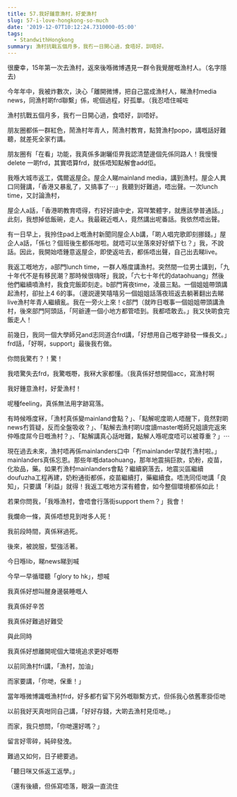 ```yaml
---
title: 57.我好鍾意漁村，好愛漁村
slug: 57-i-love-hongkong-so-much
date: '2019-12-07T10:12:24.7310000-05:00'
tags:
  - StandwithHongkong
summary: 漁村抗戰五個月多，我冇一日開心過，食唔好，訓唔好。
---
```

很慶幸，15年第一次去漁村，返來後喺微博遇見一群令我覺醒嘅漁村人。（名字隱去)



今年年中，我被炸數次，決心「離開微博，把自己當成漁村人，睇漁村media news，同漁村啲frd聯繫」係，呢個過程，好孤單。（我忍唔住喊咗



漁村抗戰五個月多，我冇一日開心過，食唔好，訓唔好。



朋友圈都係一群紅色，鬧漁村年青人，鬧漁村教育，點贊漁村popo，講嘅話好難聽，就差死全家冇講。



朋友圈有「在看」功能，我真係多謝曬佢畀我認清楚邊個先係同路人！我慢慢delete 一啲frd，其實唔算frd，就係唔知點解會add佢。



我喺大城市返工，偶爾返屋企。屋企人睇mainland media，講到漁村。屋企人異口同聲講，「香港又暴亂了，又搞事了⋯」我聽到好難過，唔出聲。一次lunch time，又討論漁村，

屋企人a話，「香港啲教育唔得，冇好好讀中史，寫咩繁體字，就應該學普通話。」此刻，我想掉低飯碗，走人。我最親近嘅人，竟然講出呢番話。我依然唔出聲。



有一日早上，我拎住pad上嘅漁村新聞同屋企人b講，「啲人唱完歌即刻挪錢。」屋企人a話，「係乜？個班後生都係咁啦。就唔可以坐落來好好傾下乜？」我，不說話。因此，我開始唔鍾意返屋企，即使返咗去，都係唔出聲，自己出去睇live。



我返工嘅地方，a部門lunch time，一群人喺度講漁村。突然間一位男士講到，「九十年代不是有移民潮？那時候很嗨呀」我說，「六七十年代的dataohuang」然後他們繼續噴漁村，我食完飯即刻走。b部門宵夜time，凌晨三點。一個姐姐帶頭講起漁村，卻扯上4 6的事。（邊説邊笑嘻嘻另一個姐姐話落夜班返去躺著翻出去睇live漁村年青人繼續亂。我在一旁火上來！c部門（就昨日嘅事一個姐姐帶頭講漁村，後來部門阿頭話，「阿爺連一個小地方都管唔到。我都唔敢去。」我又快啲食完飯走人！



前幾日，我同一個大學師兄and志同道合frd講，「好想用自己嘅字跡發一條長文。」frd話，「好啊，support」最後我冇做。



你問我驚冇？！驚！

我唔驚失去frd，我驚嘅嘢，我冧大家都懂。（我真係好想開個acc，寫漁村啊



我好鍾意漁村，好愛漁村！

呢種feeling，真係無法用字跡寫落。



有時候喺度冧，「漁村真係變mainland會點？」、「點解呢度啲人唔醒下，竟然對啲news冇質疑，反而全盤吸收？」、「點解去漁村啲U度讀master嘅師兄姐讀完返來仲喺度屌今日嘅漁村？」、「點解講真心話咁難，點解人喺呢度唔可以被尊重？」⋯



現在過去未來，漁村唔再係mainlanders口中「冇mainlander早就冇漁村啦。」mainlanders真係忘恩。那些年嘅dataohuang，那年地震捐巨款，奶粉，疫苗，化妝品，藥。如果冇漁村mainlanders會點？繼續窮落去，地震災區繼續doufuzha工程再建，奶粉通街都係，疫苗繼續打，藥繼續食。唔洗同佢哋講「良知」，只要講「利益」就得！我返工嘅地方深有體會，如今整個環境都係如此！



若果你問我，「我喺漁村，會唔會行落街support them？」我會！

我爛命一條，真係唔想見到咁多人死！



我前段時間，真係冧過死。

後來，被說服，堅強活著。



今日喺lib，睇news睇到喊

今早一早循環聽「glory to hk」，想喊



我真係好想叫醒身邊裝睡嘅人

我真係好辛苦

我真係好難過好難受



與此同時

我真係好想離開呢個大環境追求更好嘅嘢



以前同漁村fri講，「漁村，加油」

而家要講，「你哋，保重！」

當年喺微博識嘅漁村frd，好多都冇留下另外嘅聯繫方式，但係我心依舊牽掛佢哋

以前我好天真咁同自己講，「好好存錢，大啲去漁村見佢哋。」

而家，我只想問，「你哋還好嗎？」



留言好零碎，純碎發洩。



難過又如何，日子總要過。



「聽日咪又係返工返學。」



（還有後續，但係寫唔落，眼淚一直流住
